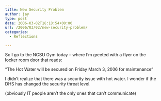 ```yaml
---
title: New Security Problem
author: jay
type: post
date: 2006-03-02T18:10:54+00:00
url: /2006/03/02/new-security-problem/
categories:
  - Reflections

---
```

So I go to the NCSU Gym today &#8211; where I’m greeted with a flyer on the locker room door that reads:

“The Hot Water will be secured on Friday March 3, 2006 for maintenance”

I didn’t realize that there was a security issue with hot water. I wonder if the DHS has changed the security threat level.

(obviously IT people aren’t the only ones that can’t communicate)